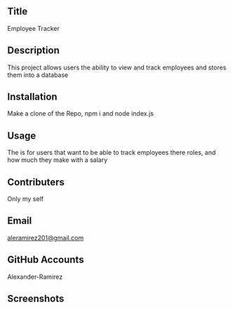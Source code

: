   ## Title
  Employee Tracker

  ## Description
   This project allows users the ability to view and track employees and stores them into a database

  ## Installation
  Make a clone of the Repo, npm i and node index.js

  ## Usage
  The is for users that want to be able to track employees there roles, and how much they make with a salary

  ## Contributers
  Only my self

  ## Email
  aleramirez201@gmail.com

  ## GitHub Accounts
  Alexander-Ramirez

  ## Screenshots
